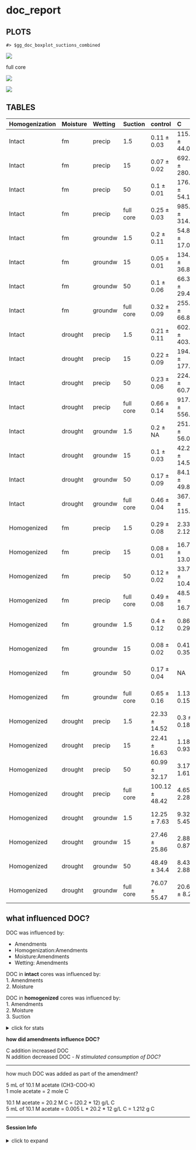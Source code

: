 doc\_report
================

## PLOTS

    #> $gg_doc_boxplot_suctions_combined

![](markdown-figs/doc/doc_boxplot4-1.png)<!-- -->

full core

![](markdown-figs/doc/doc_boxplot_intact-1.png)<!-- -->

![](markdown-figs/doc/doc_boxplot_homo-1.png)<!-- -->

## TABLES

| Homogenization | Moisture | Wetting | Suction   | control        | C               | N           |
| :------------- | :------- | :------ | :-------- | :------------- | :-------------- | :---------- |
| Intact         | fm       | precip  | 1.5       | 0.11 ± 0.03    | 115.93 ± 44.03  | 0.18 ± 0.07 |
| Intact         | fm       | precip  | 15        | 0.07 ± 0.02    | 692.98 ± 280.75 | 0.26 ± 0.13 |
| Intact         | fm       | precip  | 50        | 0.1 ± 0.01     | 176.8 ± 54.17   | 0.09 ± 0.03 |
| Intact         | fm       | precip  | full core | 0.25 ± 0.03    | 985.72 ± 314.24 | 0.49 ± 0.15 |
| Intact         | fm       | groundw | 1.5       | 0.2 ± 0.11     | 54.87 ± 17.07   | 0.7 ± NA    |
| Intact         | fm       | groundw | 15        | 0.05 ± 0.01    | 134.28 ± 36.88  | 0.09 ± 0.03 |
| Intact         | fm       | groundw | 50        | 0.1 ± 0.06     | 66.36 ± 29.44   | 0.06 ± 0.04 |
| Intact         | fm       | groundw | full core | 0.32 ± 0.09    | 255.51 ± 66.81  | 0.33 ± 0.22 |
| Intact         | drought  | precip  | 1.5       | 0.21 ± 0.11    | 602.85 ± 403.62 | 1.24 ± 0.44 |
| Intact         | drought  | precip  | 15        | 0.22 ± 0.09    | 194.45 ± 177.23 | 0.16 ± 0.14 |
| Intact         | drought  | precip  | 50        | 0.23 ± 0.06    | 224.57 ± 60.76  | 0.1 ± 0.03  |
| Intact         | drought  | precip  | full core | 0.66 ± 0.14    | 917.11 ± 556.88 | 1.44 ± 0.49 |
| Intact         | drought  | groundw | 1.5       | 0.2 ± NA       | 251.63 ± 56.07  | 0.17 ± 0.08 |
| Intact         | drought  | groundw | 15        | 0.1 ± 0.03     | 42.28 ± 14.52   | 0.07 ± 0.03 |
| Intact         | drought  | groundw | 50        | 0.17 ± 0.09    | 84.17 ± 49.82   | 0.05 ± 0.01 |
| Intact         | drought  | groundw | full core | 0.46 ± 0.04    | 367.52 ± 115.62 | 0.29 ± 0.11 |
| Homogenized    | fm       | precip  | 1.5       | 0.29 ± 0.08    | 2.33 ± 2.12     | 0.16 ± 0.05 |
| Homogenized    | fm       | precip  | 15        | 0.08 ± 0.01    | 16.74 ± 13.08   | 0.17 ± 0.08 |
| Homogenized    | fm       | precip  | 50        | 0.12 ± 0.02    | 33.71 ± 10.44   | 0.13 ± 0.11 |
| Homogenized    | fm       | precip  | full core | 0.49 ± 0.08    | 48.59 ± 16.75   | 0.38 ± 0.18 |
| Homogenized    | fm       | groundw | 1.5       | 0.4 ± 0.12     | 0.86 ± 0.29     | 0.26 ± 0.05 |
| Homogenized    | fm       | groundw | 15        | 0.08 ± 0.02    | 0.41 ± 0.35     | 0.1 ± 0.01  |
| Homogenized    | fm       | groundw | 50        | 0.17 ± 0.04    | NA              | 0.14 ± 0.03 |
| Homogenized    | fm       | groundw | full core | 0.65 ± 0.16    | 1.13 ± 0.15     | 0.38 ± 0.09 |
| Homogenized    | drought  | precip  | 1.5       | 22.33 ± 14.52  | 0.3 ± 0.18      | 0.56 ± 0.3  |
| Homogenized    | drought  | precip  | 15        | 22.41 ± 16.63  | 1.18 ± 0.93     | 0.13 ± 0.05 |
| Homogenized    | drought  | precip  | 50        | 60.99 ± 32.17  | 3.17 ± 1.61     | 0.48 ± 0.22 |
| Homogenized    | drought  | precip  | full core | 100.12 ± 48.42 | 4.65 ± 2.28     | 1.13 ± 0.25 |
| Homogenized    | drought  | groundw | 1.5       | 12.25 ± 7.63   | 9.32 ± 5.45     | 0.81 ± 0.21 |
| Homogenized    | drought  | groundw | 15        | 27.46 ± 25.86  | 2.88 ± 0.87     | 0.38 ± 0.34 |
| Homogenized    | drought  | groundw | 50        | 48.49 ± 34.4   | 8.43 ± 2.88     | 0.29 ± 0.19 |
| Homogenized    | drought  | groundw | full core | 76.07 ± 55.47  | 20.63 ± 8.28    | 1.38 ± 0.49 |

## what influenced DOC?

DOC was influenced by:

  - Amendments
  - Homogenization:Amendments
  - Moisture:Amendments
  - Wetting: Amendments

DOC in **intact** cores was influenced by:  
1\. Amendments  
2\. Moisture

DOC in **homogenized** cores was influenced by:  
1\. Amendments  
2\. Moisture  
3\. Suction

<details>

<summary>click for stats</summary>

overall ANOVA

    #> Analysis of Deviance Table (Type III Wald chisquare tests)
    #> 
    #> Response: log(DOC_ug_gC)
    #>                              Chisq Df Pr(>Chisq)    
    #> (Intercept)                 8.1213  1  0.0043748 ** 
    #> Homogenization              6.8380  1  0.0089238 ** 
    #> Moisture                    6.0477  1  0.0139245 *  
    #> Wetting                     1.0524  1  0.3049538    
    #> Amendments                196.8836  2  < 2.2e-16 ***
    #> Homogenization:Moisture     5.1632  1  0.0230703 *  
    #> Homogenization:Wetting      0.4417  1  0.5062850    
    #> Homogenization:Amendments 107.7626  2  < 2.2e-16 ***
    #> Moisture:Wetting            1.0350  1  0.3089952    
    #> Moisture:Amendments        14.0543  2  0.0008875 ***
    #> Wetting:Amendments          0.8482  2  0.6543606    
    #> ---
    #> Signif. codes:  0 '***' 0.001 '**' 0.01 '*' 0.05 '.' 0.1 ' ' 1

intact cores

    #> Anova Table (Type III tests)
    #> 
    #> Response: log(DOC_ug_gC)
    #>                      Sum Sq Df  F value    Pr(>F)    
    #> (Intercept)           8.114  1   8.6378  0.005717 ** 
    #> Moisture              1.583  1   1.6856  0.202441    
    #> Amendments          204.809  2 109.0199 5.311e-16 ***
    #> Wetting               0.017  1   0.0184  0.892995    
    #> Moisture:Amendments   1.380  2   0.7343  0.486878    
    #> Moisture:Wetting      0.000  1   0.0001  0.994395    
    #> Amendments:Wetting    2.163  2   1.1516  0.327498    
    #> Residuals            33.815 36                       
    #> ---
    #> Signif. codes:  0 '***' 0.001 '**' 0.01 '*' 0.05 '.' 0.1 ' ' 1

homogenized cores

    #> [1] NA

</details>

**how did amendments influence DOC?**

C addition increased DOC  
N addition decreased DOC - *N stimulated consumption of DOC?*

-----

how much DOC was added as part of the amendment?

5 mL of 10.1 M acetate (CH3-COO-K)  
1 mole acetate = 2 mole C

10.1 M acetate = 20.2 M C = (20.2 \* 12) g/L C  
5 mL of 10.1 M acetate = 0.005 L \* 20.2 \* 12 g/L C = 1.212 g C

-----

#### Session Info

<details>

<summary>click to expand</summary>

Date run: 2020-12-08

    #> R version 4.0.2 (2020-06-22)
    #> Platform: x86_64-apple-darwin17.0 (64-bit)
    #> Running under: macOS Catalina 10.15.7
    #> 
    #> Matrix products: default
    #> BLAS:   /System/Library/Frameworks/Accelerate.framework/Versions/A/Frameworks/vecLib.framework/Versions/A/libBLAS.dylib
    #> LAPACK: /Library/Frameworks/R.framework/Versions/4.0/Resources/lib/libRlapack.dylib
    #> 
    #> locale:
    #> [1] en_US.UTF-8/en_US.UTF-8/en_US.UTF-8/C/en_US.UTF-8/en_US.UTF-8
    #> 
    #> attached base packages:
    #> [1] stats     graphics  grDevices utils     datasets  methods   base     
    #> 
    #> other attached packages:
    #>  [1] patchwork_1.0.1 lme4_1.1-23     Matrix_1.2-18   drake_7.12.4    ggbiplot_0.55   PNWColors_0.1.0
    #>  [7] forcats_0.5.0   stringr_1.4.0   dplyr_1.0.1     purrr_0.3.4     readr_1.3.1     tidyr_1.1.1    
    #> [13] tibble_3.0.3    ggplot2_3.3.2   tidyverse_1.3.0
    #> 
    #> loaded via a namespace (and not attached):
    #>   [1] minqa_1.2.4        colorspace_1.4-1   ggsignif_0.6.0     ellipsis_0.3.1     class_7.3-17      
    #>   [6] rio_0.5.16         fs_1.5.0           gld_2.6.2          rstudioapi_0.11    ggpubr_0.4.0      
    #>  [11] farver_2.0.3       soilpalettes_0.1.0 fansi_0.4.1        mvtnorm_1.1-1      lubridate_1.7.9   
    #>  [16] xml2_1.3.2         splines_4.0.2      rootSolve_1.8.2.1  knitr_1.29         jsonlite_1.7.0    
    #>  [21] nloptr_1.2.2.2     packrat_0.5.0      broom_0.7.0        cluster_2.1.0      dbplyr_1.4.4      
    #>  [26] shiny_1.5.0        compiler_4.0.2     httr_1.4.2         backports_1.1.8    fastmap_1.0.1     
    #>  [31] assertthat_0.2.1   cli_2.0.2          later_1.1.0.1      htmltools_0.5.0    prettyunits_1.1.1 
    #>  [36] tools_4.0.2        igraph_1.2.5       agricolae_1.3-3    gtable_0.3.0       glue_1.4.1        
    #>  [41] lmom_2.8           Rcpp_1.0.5         carData_3.0-4      cellranger_1.1.0   vctrs_0.3.2       
    #>  [46] nlme_3.1-148       xfun_0.16          openxlsx_4.1.5     rvest_0.3.6        mime_0.9          
    #>  [51] miniUI_0.1.1.1     lifecycle_0.2.0    statmod_1.4.34     rstatix_0.6.0      MASS_7.3-51.6     
    #>  [56] scales_1.1.1       promises_1.1.1     hms_0.5.3          parallel_4.0.2     expm_0.999-5      
    #>  [61] yaml_2.2.1         curl_4.3           Exact_2.1          labelled_2.5.0     stringi_1.4.6     
    #>  [66] AlgDesign_1.2.0    klaR_0.6-15        highr_0.8          e1071_1.7-3        filelock_1.0.2    
    #>  [71] boot_1.3-25        zip_2.1.0          storr_1.2.1        rlang_0.4.7        pkgconfig_2.0.3   
    #>  [76] evaluate_0.14      lattice_0.20-41    labeling_0.3       cowplot_1.0.0      tidyselect_1.1.0  
    #>  [81] plyr_1.8.6         magrittr_1.5       R6_2.4.1           DescTools_0.99.38  generics_0.0.2    
    #>  [86] combinat_0.0-8     base64url_1.4      txtq_0.2.3         DBI_1.1.0          pillar_1.4.6      
    #>  [91] haven_2.3.1        foreign_0.8-80     withr_2.2.0        mgcv_1.8-31        abind_1.4-5       
    #>  [96] questionr_0.7.1    modelr_0.1.8       crayon_1.3.4       car_3.0-9          rmarkdown_2.3     
    #> [101] progress_1.2.2     grid_4.0.2         readxl_1.3.1       data.table_1.13.0  blob_1.2.1        
    #> [106] reprex_0.3.0       digest_0.6.25      xtable_1.8-4       httpuv_1.5.4       munsell_0.5.0

</details>
